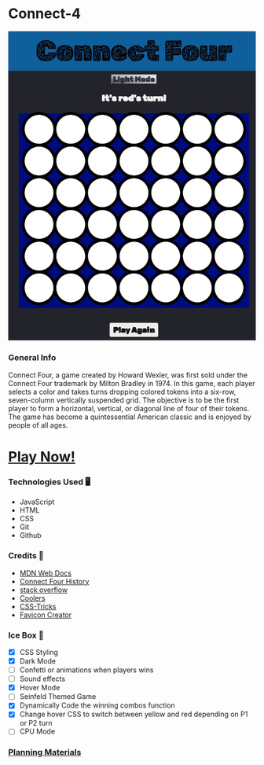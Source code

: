 # **Connect-4**

![alt text](/assets/images/Screenshot.jpg)

### **General Info**

Connect Four, a game created by Howard Wexler, was first sold under the Connect Four trademark by Milton Bradley in 1974. In this game, each player selects a color and takes turns dropping colored tokens into a six-row, seven-column vertically suspended grid. The objective is to be the first player to form a horizontal, vertical, or diagonal line of four of their tokens. The game has become a quintessential American classic and is enjoyed by people of all ages.

# **[Play Now!](https://matts-connect-four-game.netlify.app/)**

### **Technologies Used 🖥️** 

* JavaScript
* HTML
* CSS
* Git
* Github

### **Credits 🙌**

* [MDN Web Docs](https://developer.mozilla.org/en-US/)
* [Connect Four History](https://en.wikipedia.org/wiki/Connect_Four)
* [stack overflow](https://stackoverflow.com/)
* [Coolers](https://coolors.co/)
* [CSS-Tricks](https://css-tricks.com/snippets/css/a-guide-to-flexbox/)
* [Favicon Creator](https://favicon.io/)


### **Ice Box 🧊**

- [x] CSS Styling 
- [x] Dark Mode
- [ ] Confetti or animations when players wins
- [ ] Sound effects
- [x] Hover Mode
- [ ] Seinfeld Themed Game
- [x] Dynamically Code the winning combos function
- [x] Change hover CSS to switch between yellow and red depending on P1 or P2 turn
- [ ] CPU Mode

### **[Planning Materials](https://docs.google.com/document/d/1085Lcw7JO2rOG9yuiK6o5X26hjdYf1IjDxmnsK5gLlU/edit?usp=sharing)**



